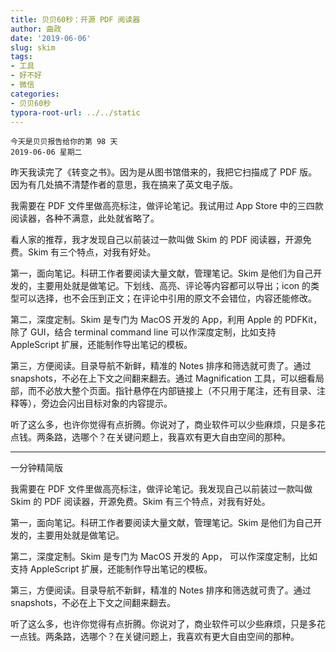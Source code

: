 ```yaml
---
title: 贝贝60秒：开源 PDF 阅读器
author: 曲政
date: '2019-06-06'
slug: skim
tags:
- 工具
- 好不好
- 微信
categories:
- 贝贝60秒
typora-root-url: ../../static
---
```


```
今天是贝贝报告给你的第 98 天 
2019-06-06 星期二
```

昨天我读完了《转变之书》。因为是从图书馆借来的，我把它扫描成了 PDF 版。因为有几处搞不清楚作者的意思，我在搞来了英文电子版。 

我需要在 PDF 文件里做高亮标注，做评论笔记。我试用过 App Store 中的三四款阅读器，各种不满意，此处就省略了。 

看人家的推荐，我才发现自己以前装过一款叫做 Skim 的 PDF 阅读器，开源免费。Skim 有三个特点，对我有好处。 

第一，面向笔记。科研工作者要阅读大量文献，管理笔记。Skim 是他们为自己开发的，主要用处就是做笔记。下划线、高亮、评论等内容都可以导出；icon 的类型可以选择，也不会压到正文；在评论中引用的原文不会错位，内容还能修改。 

第二，深度定制。Skim 是专门为 MacOS 开发的 App，利用 Apple 的 PDFKit，除了 GUI，结合 terminal command line 可以作深度定制，比如支持 AppleScript 扩展，还能制作导出笔记的模板。 

第三，方便阅读。目录导航不新鲜，精准的 Notes 排序和筛选就可贵了。通过 snapshots，不必在上下文之间翻来翻去。通过 Magnification 工具，可以细看局部，而不必放大整个页面。指针悬停在内部链接上（不只用于尾注，还有目录、注释等），旁边会闪出目标对象的内容提示。 

听了这么多，也许你觉得有点折腾。你说对了，商业软件可以少些麻烦，只是多花点钱。两条路，选哪个？在关键问题上，我喜欢有更大自由空间的那种。 

------

一分钟精简版

我需要在 PDF 文件里做高亮标注，做评论笔记。我发现自己以前装过一款叫做 Skim 的 PDF 阅读器，开源免费。Skim 有三个特点，对我有好处。 

第一，面向笔记。科研工作者要阅读大量文献，管理笔记。Skim 是他们为自己开发的，主要用处就是做笔记。

第二，深度定制。Skim 是专门为 MacOS 开发的 App， 可以作深度定制，比如支持 AppleScript 扩展，还能制作导出笔记的模板。 

第三，方便阅读。目录导航不新鲜，精准的 Notes 排序和筛选就可贵了。通过 snapshots，不必在上下文之间翻来翻去。

听了这么多，也许你觉得有点折腾。你说对了，商业软件可以少些麻烦，只是多花一点钱。两条路，选哪个？在关键问题上，我喜欢有更大自由空间的那种。 